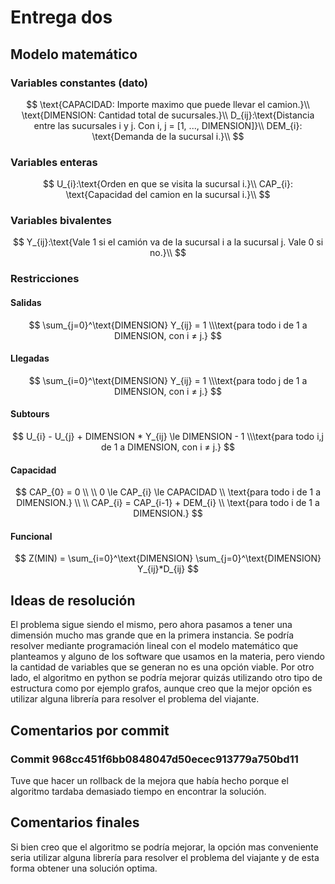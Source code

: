 # Entrega dos

## Modelo matemático

### Variables constantes (dato)

$$
\text{CAPACIDAD: Importe maximo que puede llevar el camion.}\\
\text{DIMENSION: Cantidad total de sucursales.}\\
D_{ij}:\text{Distancia entre las sucursales i y j. Con i, j = [1, ..., DIMENSION]}\\
DEM_{i}: \text{Demanda de la sucursal i.}\\
$$

### Variables enteras

$$
U_{i}:\text{Orden en que se visita la sucursal i.}\\
CAP_{i}: \text{Capacidad del camion en la sucursal i.}\\
$$

### Variables bivalentes

$$
Y_{ij}:\text{Vale 1 si el camión va de la sucursal i a la sucursal j. Vale 0 si no.}\\
$$

### Restricciones

#### Salidas

$$
\sum_{j=0}^\text{DIMENSION} Y_{ij} = 1 \\\text{para todo i de 1 a DIMENSION, con i ≠ j.}
$$

#### Llegadas

$$
\sum_{i=0}^\text{DIMENSION} Y_{ij} = 1 \\\text{para todo j de 1 a DIMENSION, con i ≠ j.}
$$

#### Subtours

$$
U_{i} - U_{j} + DIMENSION * Y_{ij} \le DIMENSION - 1 \\\text{para todo i,j de 1 a DIMENSION, con i ≠ j.}
$$

#### Capacidad

$$
CAP_{0} = 0 \\ \\
0 \le CAP_{i} \le CAPACIDAD \\
\text{para todo i de 1 a DIMENSION.} \\
\\
CAP_{i} = CAP_{i-1} + DEM_{i} \\
\text{para todo i de 1 a DIMENSION.}
$$

#### Funcional

$$
Z(MIN) = \sum_{i=0}^\text{DIMENSION} \sum_{j=0}^\text{DIMENSION} Y_{ij}*D_{ij}
$$

## Ideas de resolución

El problema sigue siendo el mismo, pero ahora pasamos a tener una dimensión mucho mas grande que en la primera instancia. Se podría resolver mediante programación lineal con el modelo matemático que planteamos y alguno de los software que usamos en la materia, pero viendo la cantidad de variables que se generan no es una opción viable. Por otro lado, el algoritmo en python se podría mejorar quizás utilizando otro tipo de estructura como por ejemplo grafos, aunque creo que la mejor opción es utilizar alguna librería para resolver el problema del viajante.

## Comentarios por commit

### Commit 968cc451f6bb0848047d50ecec913779a750bd11

Tuve que hacer un rollback de la mejora que había hecho porque el algoritmo tardaba demasiado tiempo en encontrar la solución.

## Comentarios finales

Si bien creo que el algoritmo se podría mejorar, la opción mas conveniente seria utilizar alguna librería para resolver el problema del viajante y de esta forma obtener una solución optima.